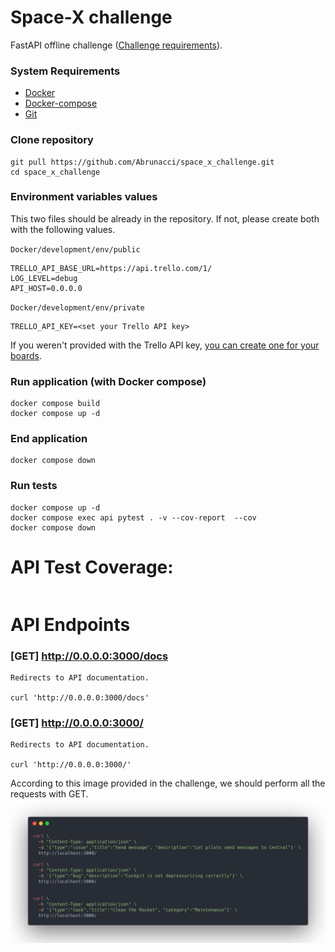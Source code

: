 # Space-X challenge

FastAPI offline challenge ([Challenge requirements](https://doc.clickup.com/459857/d/h/e12h-61863/14674106a2a38cc)).


### System Requirements

* [Docker](https://docs.docker.com/engine/install/)
* [Docker-compose](https://docs.docker.com/compose/install/)
* [Git](https://git-scm.com/book/en/v2/Getting-Started-Installing-Git)

### Clone repository
```shell
git pull https://github.com/Abrunacci/space_x_challenge.git
cd space_x_challenge
```

### Environment variables values
This two files should be already in the repository. If not, please create both with the following values.

`Docker/development/env/public`
```shell
TRELLO_API_BASE_URL=https://api.trello.com/1/
LOG_LEVEL=debug
API_HOST=0.0.0.0
```

`Docker/development/env/private`
```shell
TRELLO_API_KEY=<set your Trello API key>
```

If you weren't provided with the Trello API key, [you can create one for your boards](https://developer.atlassian.com/cloud/trello/guides/rest-api/api-introduction/).
### Run application (with Docker compose)

```shell
docker compose build
docker compose up -d
```

### End application

```shell
docker compose down
```

### Run tests

```shell
docker compose up -d
docker compose exec api pytest . -v --cov-report  --cov
docker compose down
```

# API Test Coverage:

```shell

```

# API Endpoints

### [GET] http://0.0.0.0:3000/docs

    Redirects to API documentation.

    curl 'http://0.0.0.0:3000/docs'

### [GET] http://0.0.0.0:3000/

    Redirects to API documentation.

    curl 'http://0.0.0.0:3000/'

According to this image provided in the challenge, we should perform all the requests with GET.
![img.png](readme_images/img.png)

